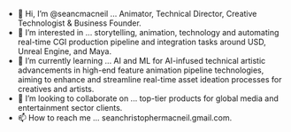 - 👋 Hi, I’m @seancmacneil ... Animator, Technical Director, Creative Technologist & Business Founder.
- 👀 I’m interested in ... storytelling, animation, technology and automating real-time CGI production pipeline and integration tasks around USD, Unreal Engine, and Maya.
- 🌱 I’m currently learning ... AI and ML for AI-infused technical artistic advancements in high-end feature animation pipeline technologies, aiming to enhance and streamline real-time asset ideation processes for creatives and artists.
- 💞️ I’m looking to collaborate on ... top-tier products for global media and entertainment sector clients.
- 📫 How to reach me ... seanchristophermacneil.gmail.com.

<!---
seancmacneil/seancmacneil is a ✨ special ✨ repository because its `README.md` (this file) appears on your GitHub profile.
You can click the Preview link to take a look at your changes.
--->
